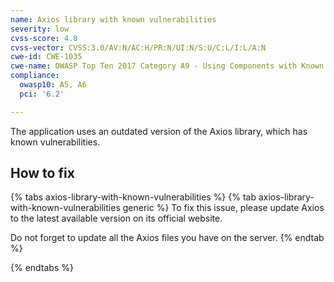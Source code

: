 ```yaml
---
name: Axios library with known vulnerabilities
severity: low
cvss-score: 4.8
cvss-vector: CVSS:3.0/AV:N/AC:H/PR:N/UI:N/S:U/C:L/I:L/A:N
cwe-id: CWE-1035
cwe-name: OWASP Top Ten 2017 Category A9 - Using Components with Known Vulnerabilities
compliance:
  owasp10: A5, A6
  pci: '6.2'

---            
```


The application uses an outdated version of the Axios library, which has known vulnerabilities.

## How to fix

{% tabs axios-library-with-known-vulnerabilities %}
{% tab axios-library-with-known-vulnerabilities generic %}
To fix this issue, please update Axios to the latest available version on its official website.

Do not forget to update all the Axios files you have on the server.
{% endtab %}

{% endtabs %}
